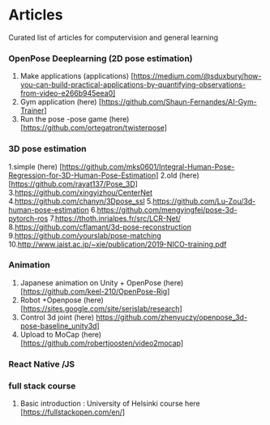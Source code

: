 # Articles
Curated list of articles  for computervision and general learning 

### OpenPose Deeplearning (2D pose estimation)
1. Make applications (applications) [https://medium.com/@sduxbury/how-you-can-build-practical-applications-by-quantifying-observations-from-video-e266b945eea0]
2. Gym application (here) [https://github.com/Shaun-Fernandes/AI-Gym-Trainer]
3. Run the pose -pose game (here) [https://github.com/ortegatron/twisterpose]

### 3D pose estimation 
1.simple (here) [https://github.com/mks0601/Integral-Human-Pose-Regression-for-3D-Human-Pose-Estimation]
2.old (here) [https://github.com/rayat137/Pose_3D]
3.https://github.com/xingyizhou/CenterNet
4.https://github.com/chanyn/3Dpose_ssl
5.https://github.com/Lu-Zou/3d-human-pose-estimation
6.https://github.com/mengyingfei/pose-3d-pytorch-ros
7.https://thoth.inrialpes.fr/src/LCR-Net/
8.https://github.com/cflamant/3d-pose-reconstruction
9.https://github.com/yourslab/pose-matching
10.http://www.jaist.ac.jp/~xie/publication/2019-NICO-training.pdf

### Animation 
1. Japanese animation on Unity + OpenPose (here) [https://github.com/keel-210/OpenPose-Rig]
2. Robot +Openpose (here)[https://sites.google.com/site/serislab/research]
3. Control 3d joint (here) https://github.com/zhenyuczy/openpose_3d-pose-baseline_unity3d]
4. Upload to MoCap (here) [https://github.com/robertjoosten/video2mocap]

### React Native /JS 

### full stack course 
1. Basic introduction : University of Helsinki course here [https://fullstackopen.com/en/]




